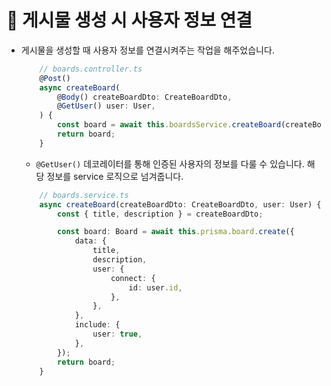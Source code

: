 # 🔔 게시물 생성 시 사용자 정보 연결

- 게시물을 생성할 때 사용자 정보를 연결시켜주는 작업을 해주었습니다. 
    ```ts
        // boards.controller.ts 
        @Post()
        async createBoard(
            @Body() createBoardDto: CreateBoardDto,
            @GetUser() user: User,
        ) {
            const board = await this.boardsService.createBoard(createBoardDto, user);
            return board;
        }
    ```
    - `@GetUser()` 데코레이터를 통해 인증된 사용자의 정보를 다룰 수 있습니다. 해당 정보를 service 로직으로 넘겨줍니다. 

    ```ts
        // boards.service.ts
        async createBoard(createBoardDto: CreateBoardDto, user: User) {
            const { title, description } = createBoardDto;

            const board: Board = await this.prisma.board.create({
                data: {
                    title,
                    description,
                    user: {
                        connect: {
                            id: user.id,
                        },
                    },
                },
                include: {
                    user: true,
                },
            });
            return board;
        }
    ```


